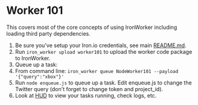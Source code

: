 # Worker 101

This covers most of the core concepts of using IronWorker including loading third party
dependencies.

1. Be sure you've setup your Iron.io credentials, see main [README.md](https://github.com/iron-io/iron_worker_examples).
1. Run `iron_worker upload worker101` to upload the worker code package to IronWorker.
1. Queue up a task:
  1. From command line: `iron_worker queue NodeWorker101 --payload '{"query":"xbox"}'`
  1. Run `node enqueue.js` to queue up a task. Edit enqueue.js to change the Twitter query (don't forget to change token and project_id).
1. Look at [HUD](https://hud.iron.io) to view your tasks running, check logs, etc.
